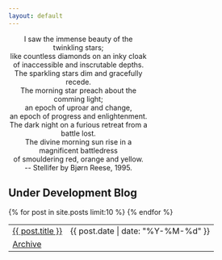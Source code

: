 ```yaml
---
layout: default
---
```


<p/>

<center style="width:55%">
<quote class="verse">I saw the immense beauty of the twinkling stars;<br/>
like countless diamonds on an inky cloak<br/>
of inaccessible and inscrutable depths.<br/>
The sparkling stars dim and gracefully recede.<br/>
The morning star preach about the comming light;<br/>
an epoch of uproar and change,<br/>
an epoch of progress and enlightenment.<br/>
The dark night on a furious retreat from a battle lost.<br/>
The divine morning sun rise in a magnificent battledress<br/>
of smouldering red, orange and yellow.<br/></quote>
-- Stellifer by Bj&oslash;rn Reese, 1995.
</center>

## Under Development Blog

<table>
{% for post in site.posts limit:10 %}
<tr>
<td><a href="{{ post.url }}">{{ post.title }}</a></td>
<td>{{ post.date | date: "%Y-%M-%d" }}</td>
</tr>
{% endfor %}
<tr>
<td><a href="blog/">Archive</a></td>
</tr>
</table>
